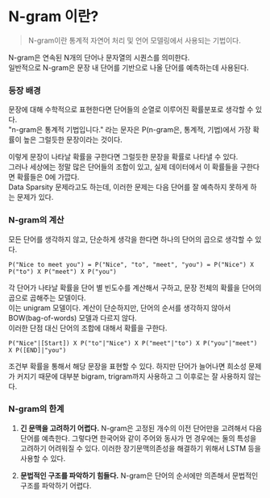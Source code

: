 # N-gram 이란?
> N-gram이란 통계적 자연어 처리 및 언어 모델링에서 사용되는 기법이다.

N-gram은 연속된 N개의 단어나 문자열의 시퀀스를 의미한다.  
일반적으로 N-gram은 문장 내 단어를 기반으로 나올 단어를 예측하는데 사용된다.

### 등장 배경
문장에 대해 수학적으로 표현한다면 단어들의 순열로 이루어진 확률분포로 생각할 수 있다.  
"n-gram은 통계적 기법입니다." 라는 문자은 P(n-gram은, 통계적, 기법)에서 가장 확률이 높은 그럴듯한 문장이라는 것이다.  

이렇게 문장이 나타날 확률을 구한다면 그럴듯한 문장을 확률로 나타낼 수 있다.  
그러나 세상에는 정말 많은 단어들의 조합이 있고, 실제 데이터에서 이 확률들을 구한다면 확률들은 0에 가깝다.  
Data Sparsity 문제라고도 하는데, 이러한 문제는 다음 단어를 잘 예측하지 못하게 하는 문제가 있다. 

### N-gram의 계산
모든 단어를 생각하지 않고, 단순하게 생각을 한다면 하나의 단어의 곱으로 생각할 수 있다.  

```
P("Nice to meet you") = P("Nice", "to", "meet", "you") = P("Nice") X P("to") X P("meet") X P("you")
```

각 단어가 나타날 확률을 단어 별 빈도수를 계산해서 구하고, 문장 전체의 확률을 단어의 곱으로 곱해주는 모델이다.  
이는 unigram 모델이다. 계산이 단순하지만, 단어의 순서를 생각하지 않아서 BOW(bag-of-words) 모델과 다르지 않다.  
이러한 단점 대신 단어의 조합에 대해서 확률을 구한다.  

```
P("Nice"|[Start]) X P("to"|"Nice") X P("meet"|"to") X P("you"|"meet") X P([END]|"you")
```

조건부 확률을 통해서 해당 문장을 표현할 수 있다.
하지만 단어가 늘어나면 희소성 문제가 커지기 때문에 대부분 bigram, trigram까지 사용하고 그 이후로는 잘 사용하지 않는다.

### N-gram의 한계

1. **긴 문맥을 고려하기 어렵다.**
   N-gram은 고정된 개수의 이전 단어만을 고려해서 다음 단어를 예측한다.
   그렇다면 한국어와 같이 주어와 동사가 먼 경우에는 둘의 특성을 고려하기 어려워질 수 있다.
   이러한 장기문맥의존성을 해결하기 위해서 LSTM 등을 사용할 수 있다.

2. **문법적인 구조를 파악하기 힘들다.**
   N-gram은 단어의 순서에만 의존해서 문법적인 구조를 파악하기 어렵다.




